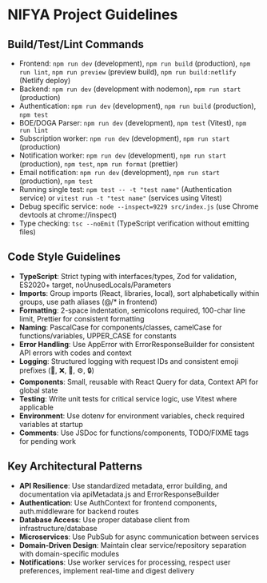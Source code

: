 # NIFYA Project Guidelines

## Build/Test/Lint Commands
- Frontend: `npm run dev` (development), `npm run build` (production), `npm run lint`, `npm run preview` (preview build), `npm run build:netlify` (Netlify deploy)
- Backend: `npm run dev` (development with nodemon), `npm run start` (production)
- Authentication: `npm run dev` (development), `npm run build` (production), `npm test`
- BOE/DOGA Parser: `npm run dev` (development), `npm test` (Vitest), `npm run lint`
- Subscription worker: `npm run dev` (development), `npm run start` (production)
- Notification worker: `npm run dev` (development), `npm run start` (production), `npm test`, `npm run format` (prettier)
- Email notification: `npm run dev` (development), `npm run start` (production), `npm test`
- Running single test: `npm test -- -t "test name"` (Authentication service) or `vitest run -t "test name"` (services using Vitest)
- Debug specific service: `node --inspect=9229 src/index.js` (use Chrome devtools at chrome://inspect)
- Type checking: `tsc --noEmit` (TypeScript verification without emitting files)

## Code Style Guidelines
- **TypeScript**: Strict typing with interfaces/types, Zod for validation, ES2020+ target, noUnusedLocals/Parameters
- **Imports**: Group imports (React, libraries, local), sort alphabetically within groups, use path aliases (@/* in frontend)
- **Formatting**: 2-space indentation, semicolons required, 100-char line limit, Prettier for consistent formatting
- **Naming**: PascalCase for components/classes, camelCase for functions/variables, UPPER_CASE for constants
- **Error Handling**: Use AppError with ErrorResponseBuilder for consistent API errors with codes and context
- **Logging**: Structured logging with request IDs and consistent emoji prefixes (📝, ❌, 📨, ⚙️, 🔒)
- **Components**: Small, reusable with React Query for data, Context API for global state
- **Testing**: Write unit tests for critical service logic, use Vitest where applicable
- **Environment**: Use dotenv for environment variables, check required variables at startup
- **Comments**: Use JSDoc for functions/components, TODO/FIXME tags for pending work

## Key Architectural Patterns
- **API Resilience**: Use standardized metadata, error building, and documentation via apiMetadata.js and ErrorResponseBuilder
- **Authentication**: Use AuthContext for frontend components, auth.middleware for backend routes
- **Database Access**: Use proper database client from infrastructure/database
- **Microservices**: Use PubSub for async communication between services
- **Domain-Driven Design**: Maintain clear service/repository separation with domain-specific modules
- **Notifications**: Use worker services for processing, respect user preferences, implement real-time and digest delivery